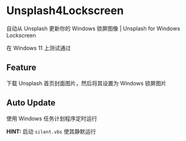 # Unsplash4Lockscreen

自动从 Unsplash 更新你的 Windows 锁屏图像 | Unsplash for Windows Lockscreen

在 Windows 11 上测试通过

## Feature

下载 Unsplash 首页封面图片，然后将其设置为 Windows 锁屏图片

## Auto Update

使用 Windows 任务计划程序定时运行

**HINT:** 启动 `silent.vbs` 使其静默运行
